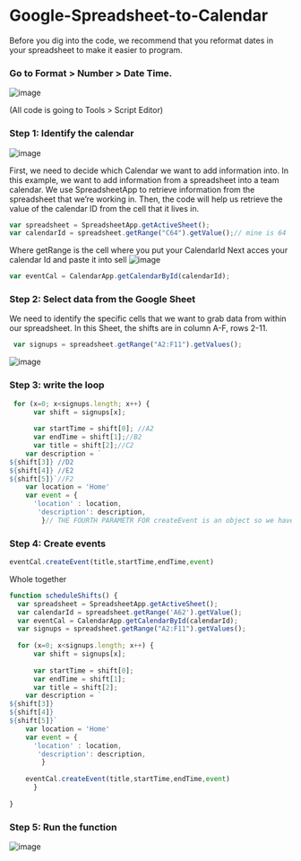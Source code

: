 # Google-Spreadsheet-to-Calendar

Before you dig into the code, we recommend that you reformat dates in your spreadsheet  to make it easier to program. 
### Go to Format > Number > Date Time.
![image](https://user-images.githubusercontent.com/31392756/76848179-857ed200-6843-11ea-9a46-50cd1fa809c2.png)

(All code is going to Tools > Script Editor)

### Step 1: Identify the calendar
![image](https://user-images.githubusercontent.com/31392756/76848679-67fe3800-6844-11ea-9a93-7a62f091bacd.png)


First, we need to decide which Calendar we want to add information into. In this example, we want to add information from a spreadsheet into a team calendar. We use SpreadsheetApp to retrieve information from the spreadsheet that we’re working in. Then, the code will help us retrieve the value of the calendar ID from the cell that it lives in.

```javascript
var spreadsheet = SpreadsheetApp.getActiveSheet();
var calendarId = spreadsheet.getRange("C64").getValue();// mine is 64
```

Where getRange is the cell where you put your CalendarId
Next acces your calendar Id and paste it into sell
![image](https://user-images.githubusercontent.com/31392756/76848425-f0c8a400-6843-11ea-84b2-c6de1c96fe54.png)


```javascript 
var eventCal = CalendarApp.getCalendarById(calendarId);
```

### Step 2: Select data from the Google Sheet

We need to identify the specific cells that we want to grab data from within our spreadsheet.
In this Sheet, the shifts are in column A-F, rows 2-11.

```javascript
 var signups = spreadsheet.getRange("A2:F11").getValues();
```
![image](https://user-images.githubusercontent.com/31392756/76848499-1c4b8e80-6844-11ea-9f09-fe1123ed304e.png)


### Step 3: write the loop

```javascript
 for (x=0; x<signups.length; x++) {
      var shift = signups[x];
      
      var startTime = shift[0]; //A2
      var endTime = shift[1];//B2
      var title = shift[2];//C2
    var description = `
${shift[3]} //D2
${shift[4]} //E2
${shift[5]}`//F2
    var location = 'Home'
    var event = {
      'location' : location,
       'description': description,
        }// THE FOURTH PARAMETR FOR createEvent is an object so we have to put everething in object to show the description
```

### Step 4: Create events


```javascript
eventCal.createEvent(title,startTime,endTime,event)
```



Whole together
```javascript
function scheduleShifts() {
  var spreadsheet = SpreadsheetApp.getActiveSheet();
  var calendarId = spreadsheet.getRange('A62').getValue();
  var eventCal = CalendarApp.getCalendarById(calendarId);
  var signups = spreadsheet.getRange("A2:F11").getValues();
 
  for (x=0; x<signups.length; x++) {
      var shift = signups[x];
      
      var startTime = shift[0];
      var endTime = shift[1];
      var title = shift[2];
    var description = `
${shift[3]} 
${shift[4]} 
${shift[5]}`
    var location = 'Home'
    var event = {
      'location' : location,
       'description': description,
        }
 
    eventCal.createEvent(title,startTime,endTime,event)
      }
   
}

```

### Step 5: Run the function

![image](https://user-images.githubusercontent.com/31392756/76848770-8b28e780-6844-11ea-899a-5aa02c589d17.png)

